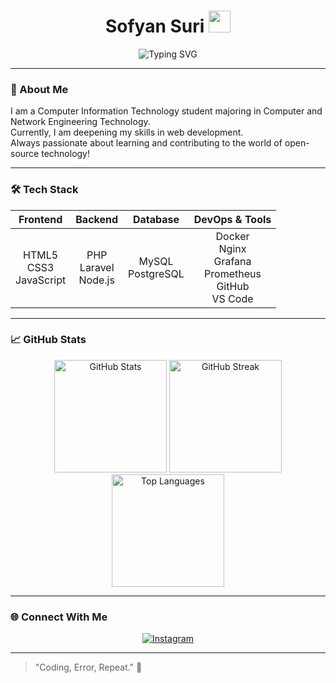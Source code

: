<h1 align="center">
  Sofyan Suri <img src="https://media.giphy.com/media/hvRJCLFzcasrR4ia7z/giphy.gif" width="35px">
</h1>

<p align="center">
  <img src="https://readme-typing-svg.herokuapp.com?color=00F7FF&center=true&vCenter=true&multiline=true&lines=Welcome+to+my+GitHub!;Web+Development+Enthusiast;Open+Source+Contributor;Always+Learning+New+Things" alt="Typing SVG" />
</p>

---

### 🚀 About Me
I am a Computer Information Technology student majoring in Computer and Network Engineering Technology.  
Currently, I am deepening my skills in web development.  
Always passionate about learning and contributing to the world of open-source technology!

---

### 🛠️ Tech Stack

| Frontend | Backend | Database | DevOps & Tools |
|:--------:|:-------:|:--------:|:--------------:|
| HTML5 <br> CSS3 <br> JavaScript | PHP <br> Laravel <br> Node.js | MySQL <br> PostgreSQL | Docker <br> Nginx <br> Grafana <br> Prometheus <br> GitHub <br> VS Code |

---

### 📈 GitHub Stats

<div align="center">

<img src="https://github-readme-stats.vercel.app/api?username=SofyanSuri&show_icons=true&theme=tokyonight" height="180px" alt="GitHub Stats"/>
<img src="https://github-readme-streak-stats.herokuapp.com/?user=SofyanSuri&theme=tokyonight" height="180px" alt="GitHub Streak"/>
<br/>
<img src="https://github-readme-stats.vercel.app/api/top-langs/?username=SofyanSuri&layout=compact&theme=tokyonight" height="180px" alt="Top Languages"/>

</div>

---

### 🌐 Connect With Me

<div align="center">

[![Instagram](https://img.shields.io/badge/Instagram-E4405F?logo=instagram&logoColor=white)](https://instagram.com/sfnsrr)

</div>

---

> "Coding, Error, Repeat." 🚀
